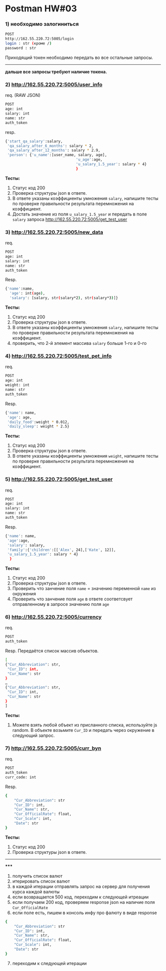 # Postman HW#03

### 1) необходимо залогиниться
```sh
POST
http://162.55.220.72:5005/login
login : str (кроме /)
password : str
```
Приходящий токен необходимо передать во все остальные запросы.
***
**дальше все запросы требуют наличие токена.**

### 2) http://162.55.220.72:5005/user_info
req. (RAW JSON)
```sh
POST
age: int
salary: int
name: str
auth_token
```
resp.
```sh
{'start_qa_salary':salary,
 'qa_salary_after_6_months': salary * 2,
 'qa_salary_after_12_months': salary * 2.9,
 'person': {'u_name':[user_name, salary, age],
                                'u_age':age,
                                'u_salary_1.5_year': salary * 4}
                                }
```
**Тесты:**
1) Статус код 200
2) Проверка структуры json в ответе.
3) В ответе указаны коэффициенты умножения `salary`, напишите тесты по проверке правильности результата перемножения на коэффициент.
4) Достать значение из поля `u_salary_1.5_year` и передать в поле `salary` запроса http://162.55.220.72:5005/get_test_user

### 3) http://162.55.220.72:5005/new_data
req.
```sh
POST
age: int
salary: int
name: str
auth_token
```
Resp.
```sh
{'name':name,
  'age': int(age),
  'salary': [salary, str(salary*2), str(salary*3)]}
```
**Тесты:**
1) Статус код 200
2) Проверка структуры json в ответе.
3) В ответе указаны коэффициенты умножения `salary`, напишите тесты по проверке правильности результата перемножения на коэффициент.
4) проверить, что 2-й элемент массива `salary` больше 1-го и 0-го

### 4) http://162.55.220.72:5005/test_pet_info
req.
```sh
POST
age: int
weight: int
name: str
auth_token
```
Resp.
```sh
{'name': name,
 'age': age,
 'daily_food':weight * 0.012,
 'daily_sleep': weight * 2.5}
```
**Тесты:**
1) Статус код 200
2) Проверка структуры json в ответе.
3) В ответе указаны коэффициенты умножения `weight`, напишите тесты по проверке правильности результата перемножения на коэффициент.

### 5) http://162.55.220.72:5005/get_test_user
req.
```sh
POST
age: int
salary: int
name: str
auth_token
```
Resp.
```sh
{'name': name,
 'age':age,
 'salary': salary,
 'family':{'children':[['Alex', 24],['Kate', 12]],
 'u_salary_1.5_year': salary * 4}
  }
```
**Тесты:**
1) Статус код 200
2) Проверка структуры json в ответе.
3) Проверить что занчение поля `name` = значению переменной `name` из окружения
4) Проверить что занчение поля `age` в ответе соответсвует отправленному в запросе значению поля `age`

### 6) http://162.55.220.72:5005/currency
req.
```sh
POST
auth_token
```
Resp. Передаётся список массив объектов.
```sh
[
{"Cur_Abbreviation": str,
 "Cur_ID": int,
 "Cur_Name": str
}
…
{"Cur_Abbreviation": str,
 "Cur_ID": int,
 "Cur_Name": str
}
]
```
**Тесты:**
1) Можете взять любой объект из присланного списка, используйте js random.
В объекте возьмите `Cur_ID` и передать через окружение в следующий запрос.

### 7) http://162.55.220.72:5005/curr_byn
req.
```sh
POST
auth_token
curr_code: int
```
Resp.
```sh
{
    "Cur_Abbreviation": str
    "Cur_ID": int,
    "Cur_Name": str,
    "Cur_OfficialRate": float,
    "Cur_Scale": int,
    "Date": str
}
```
**Тесты:**
1) Статус код 200
2) Проверка структуры json в ответе.
---
__***__
1) получить список валют
2) итерировать список валют
3) в каждой итерации отправлять запрос на сервер для получения курса каждой валюты
4) если возвращается 500 код, переходим к следующей итреации
5) если получаем 200 код, проверяем response json на наличие поля `Cur_OfficialRate`
6) если поле есть, пишем в консоль инфу про фалюту в виде response
```sh
{
    "Cur_Abbreviation": str
    "Cur_ID": int,
    "Cur_Name": str,
    "Cur_OfficialRate": float,
    "Cur_Scale": int,
    "Date": str
}
```
7) переходим к следующей итерации